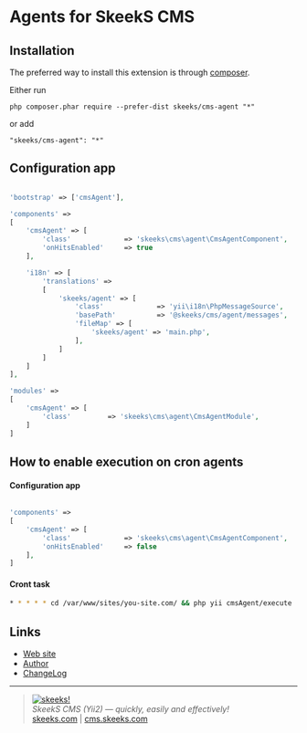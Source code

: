 Agents for SkeekS CMS
===================================

Installation
------------

The preferred way to install this extension is through [composer](http://getcomposer.org/download/).

Either run

```
php composer.phar require --prefer-dist skeeks/cms-agent "*"
```

or add

```
"skeeks/cms-agent": "*"
```

Configuration app
----------

```php

'bootstrap' => ['cmsAgent'],

'components' =>
[
    'cmsAgent' => [
        'class'             => 'skeeks\cms\agent\CmsAgentComponent',
        'onHitsEnabled'     => true
    ],

    'i18n' => [
        'translations' =>
        [
            'skeeks/agent' => [
                'class'             => 'yii\i18n\PhpMessageSource',
                'basePath'          => '@skeeks/cms/agent/messages',
                'fileMap' => [
                    'skeeks/agent' => 'main.php',
                ],
            ]
        ]
    ]
],

'modules' =>
[
    'cmsAgent' => [
        'class'         => 'skeeks\cms\agent\CmsAgentModule',
    ]
]

```

How to enable execution on cron agents
----------------

#### Configuration app

```php

'components' =>
[
    'cmsAgent' => [
        'class'             => 'skeeks\cms\agent\CmsAgentComponent',
        'onHitsEnabled'     => false
    ],
]

```

#### Cront task

```bash
* * * * * cd /var/www/sites/you-site.com/ && php yii cmsAgent/execute
```




Links
------
* [Web site](https://cms.skeeks.com)
* [Author](https://skeeks.com)
* [ChangeLog](https://github.com/skeeks-cms/cms-agent/blob/master/CHANGELOG.md)


___

> [![skeeks!](https://skeeks.com/img/logo/logo-no-title-80px.png)](https://skeeks.com)  
<i>SkeekS CMS (Yii2) — quickly, easily and effectively!</i>  
[skeeks.com](https://skeeks.com) | [cms.skeeks.com](https://cms.skeeks.com)



